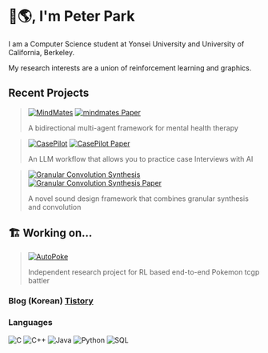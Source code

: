 # 👋🌎, I'm Peter Park
I am a Computer Science student at Yonsei University and University of California, Berkeley.

My research interests are a union of reinforcement learning and graphics.

## Recent Projects
> [![MindMates](https://img.shields.io/badge/-🧠&nbsp;MindMates-000000?style=flat)](https://github.com/P11co/cs194-280) [![mindmates Paper](https://img.shields.io/badge/-📜&nbsp;_MindMates_Paper-000000?style=flat)](https://docs.google.com/document/d/1Oi1jfGHCWGP1kzAfFVqukbNbxQr5ijKjUYYWEwPnMYI/edit?usp=sharing)
>
> A bidirectional multi-agent framework for mental health therapy

> [![CasePilot](https://img.shields.io/badge/-🧑‍✈️&nbsp;CasePilot:_Your_Personal_Interviewer-000000?style=flat)](https://github.com/Max-vS/CS194-project) [![CasePilot Paper](https://img.shields.io/badge/-📜&nbsp;_CasePilot_Paper-000000?style=flat)](https://drive.google.com/file/d/1Ix9MsBQQIw_PRpVYtthHxPRyUvQAsff7/view?usp=sharing)
>
> [//]: #[![CasePilot](https://img.shields.io/badge/-📜&nbsp;CasePilot_Paper-000000?style=flat)](https://github.com/Max-vS/CS194-project)
>
> An LLM workflow that allows you to practice case Interviews with AI

> [![Granular Convolution Synthesis](https://img.shields.io/badge/-🎛️&nbsp;Granular_Convolution_Synthesis-000000?style=flat)](https://github.com/P11co/granular_convolution_synthesis) [![Granular Convolution Synthesis Paper](https://img.shields.io/badge/-📜&nbsp;_GCS_Paper-000000?style=flat)](https://github.com/P11co/granular_convolution_synthesis/blob/main/introduction_to_gcs.pdf)
>
> A novel sound design framework that combines granular synthesis and convolution

## 🏗️ Working on...
> [![AutoPoke](https://img.shields.io/badge/-♣️&nbsp;AutoPoke-000000?style=flat)](https://github.com/P11co/pokemon_tcgp)
> 
> Independent research project for RL based end-to-end Pokemon tcgp battler

### Blog (Korean) [Tistory](https://piico.tistory.com/)

###

### Languages
![C](https://img.shields.io/badge/-C-000000?style=flat&logo=C)
![C++](https://img.shields.io/badge/-C++-000000?style=flat&logo=C%2B%2B&logoColor=00599C)
![Java](https://img.shields.io/badge/-Java-000000?style=flat&logo=Java&logoColor=007396)
![Python](https://img.shields.io/badge/-Python-000000?style=flat&logo=python)
![SQL](https://img.shields.io/badge/-SQL-000000?style=flat&logo=MySQL)

